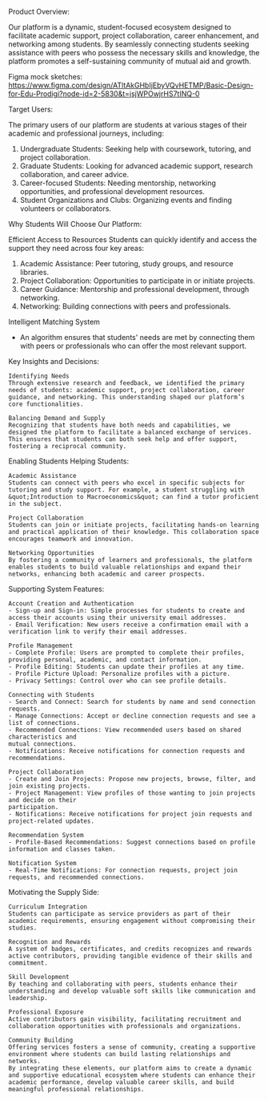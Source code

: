 Product Overview:

Our platform is a dynamic, student-focused ecosystem designed to facilitate academic support, project collaboration, career enhancement, and networking among students. By seamlessly connecting students seeking assistance with peers who possess the necessary skills and knowledge, the platform promotes a self-sustaining community of mutual aid and growth.

Figma mock sketches: 
https://www.figma.com/design/ATltAkGHbIjEbyVQvHETMP/Basic-Design-for-Edu-Prodigi?node-id=2-5830&t=jsjWPOwjrHS7tINQ-0



Target Users:

The primary users of our platform are students at various stages of their academic and professional journeys, including:
1. Undergraduate Students: Seeking help with coursework, tutoring, and project collaboration.
2. Graduate Students: Looking for advanced academic support, research collaboration, and career advice.
3. Career-focused Students: Needing mentorship, networking opportunities, and professional development resources.
4. Student Organizations and Clubs: Organizing events and finding volunteers or collaborators.



Why Students Will Choose Our Platform:

Efficient Access to Resources
Students can quickly identify and access the support they need across four key areas:
1. Academic Assistance: Peer tutoring, study groups, and resource libraries.
2. Project Collaboration: Opportunities to participate in or initiate projects.
3. Career Guidance: Mentorship and professional development, through networking.
4. Networking: Building connections with peers and professionals.

Intelligent Matching System
- An algorithm ensures that students' needs are met by connecting them with peers or professionals who can offer the most relevant support.



Key Insights and Decisions:

    Identifying Needs
    Through extensive research and feedback, we identified the primary needs of students: academic support, project collaboration, career guidance, and networking. This understanding shaped our platform’s core functionalities.

    Balancing Demand and Supply
    Recognizing that students have both needs and capabilities, we designed the platform to facilitate a balanced exchange of services. This ensures that students can both seek help and offer support, fostering a reciprocal community.



Enabling Students Helping Students:

    Academic Assistance
    Students can connect with peers who excel in specific subjects for tutoring and study support. For example, a student struggling with &quot;Introduction to Macroeconomics&quot; can find a tutor proficient in the subject.

    Project Collaboration
    Students can join or initiate projects, facilitating hands-on learning and practical application of their knowledge. This collaboration space encourages teamwork and innovation.

    Networking Opportunities
    By fostering a community of learners and professionals, the platform enables students to build valuable relationships and expand their networks, enhancing both academic and career prospects.



Supporting System Features:

    Account Creation and Authentication
    - Sign-up and Sign-in: Simple processes for students to create and access their accounts using their university email addresses.
    - Email Verification: New users receive a confirmation email with a verification link to verify their email addresses.

    Profile Management
    - Complete Profile: Users are prompted to complete their profiles, providing personal, academic, and contact information.
    - Profile Editing: Students can update their profiles at any time.
    - Profile Picture Upload: Personalize profiles with a picture.
    - Privacy Settings: Control over who can see profile details.

    Connecting with Students
    - Search and Connect: Search for students by name and send connection requests.
    - Manage Connections: Accept or decline connection requests and see a list of connections.
    - Recommended Connections: View recommended users based on shared characteristics and
    mutual connections.
    - Notifications: Receive notifications for connection requests and recommendations.
    
    Project Collaboration
    - Create and Join Projects: Propose new projects, browse, filter, and join existing projects.
    - Project Management: View profiles of those wanting to join projects and decide on their
    participation.
    - Notifications: Receive notifications for project join requests and project-related updates.

    Recommendation System
    - Profile-Based Recommendations: Suggest connections based on profile information and classes taken.

    Notification System
    - Real-Time Notifications: For connection requests, project join requests, and recommended connections.



Motivating the Supply Side:

    Curriculum Integration
    Students can participate as service providers as part of their academic requirements, ensuring engagement without compromising their studies.

    Recognition and Rewards
    A system of badges, certificates, and credits recognizes and rewards active contributors, providing tangible evidence of their skills and commitment.

    Skill Development
    By teaching and collaborating with peers, students enhance their understanding and develop valuable soft skills like communication and leadership.

    Professional Exposure
    Active contributors gain visibility, facilitating recruitment and collaboration opportunities with professionals and organizations.

    Community Building
    Offering services fosters a sense of community, creating a supportive environment where students can build lasting relationships and networks.
    By integrating these elements, our platform aims to create a dynamic and supportive educational ecosystem where students can enhance their academic performance, develop valuable career skills, and build meaningful professional relationships.
